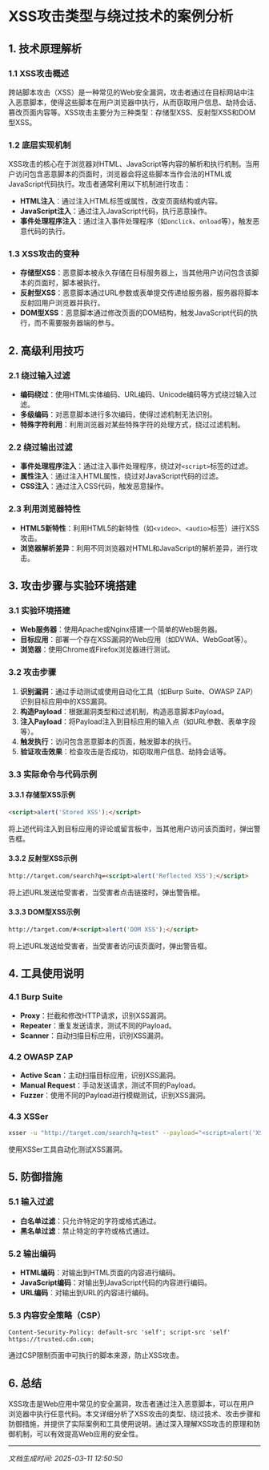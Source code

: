 # XSS攻击类型与绕过技术的案例分析

## 1. 技术原理解析

### 1.1 XSS攻击概述
跨站脚本攻击（XSS）是一种常见的Web安全漏洞，攻击者通过在目标网站中注入恶意脚本，使得这些脚本在用户浏览器中执行，从而窃取用户信息、劫持会话、篡改页面内容等。XSS攻击主要分为三种类型：存储型XSS、反射型XSS和DOM型XSS。

### 1.2 底层实现机制
XSS攻击的核心在于浏览器对HTML、JavaScript等内容的解析和执行机制。当用户访问包含恶意脚本的页面时，浏览器会将这些脚本当作合法的HTML或JavaScript代码执行。攻击者通常利用以下机制进行攻击：
- **HTML注入**：通过注入HTML标签或属性，改变页面结构或内容。
- **JavaScript注入**：通过注入JavaScript代码，执行恶意操作。
- **事件处理程序注入**：通过注入事件处理程序（如`onclick`、`onload`等），触发恶意代码的执行。

### 1.3 XSS攻击的变种
- **存储型XSS**：恶意脚本被永久存储在目标服务器上，当其他用户访问包含该脚本的页面时，脚本被执行。
- **反射型XSS**：恶意脚本通过URL参数或表单提交传递给服务器，服务器将脚本反射回用户浏览器并执行。
- **DOM型XSS**：恶意脚本通过修改页面的DOM结构，触发JavaScript代码的执行，而不需要服务器端的参与。

## 2. 高级利用技巧

### 2.1 绕过输入过滤
- **编码绕过**：使用HTML实体编码、URL编码、Unicode编码等方式绕过输入过滤。
- **多级编码**：对恶意脚本进行多次编码，使得过滤机制无法识别。
- **特殊字符利用**：利用浏览器对某些特殊字符的处理方式，绕过过滤机制。

### 2.2 绕过输出过滤
- **事件处理程序注入**：通过注入事件处理程序，绕过对`<script>`标签的过滤。
- **属性注入**：通过注入HTML属性，绕过对JavaScript代码的过滤。
- **CSS注入**：通过注入CSS代码，触发恶意操作。

### 2.3 利用浏览器特性
- **HTML5新特性**：利用HTML5的新特性（如`<video>`、`<audio>`标签）进行XSS攻击。
- **浏览器解析差异**：利用不同浏览器对HTML和JavaScript的解析差异，进行攻击。

## 3. 攻击步骤与实验环境搭建

### 3.1 实验环境搭建
- **Web服务器**：使用Apache或Nginx搭建一个简单的Web服务器。
- **目标应用**：部署一个存在XSS漏洞的Web应用（如DVWA、WebGoat等）。
- **浏览器**：使用Chrome或Firefox浏览器进行测试。

### 3.2 攻击步骤
1. **识别漏洞**：通过手动测试或使用自动化工具（如Burp Suite、OWASP ZAP）识别目标应用中的XSS漏洞。
2. **构造Payload**：根据漏洞类型和过滤机制，构造恶意脚本Payload。
3. **注入Payload**：将Payload注入到目标应用的输入点（如URL参数、表单字段等）。
4. **触发执行**：访问包含恶意脚本的页面，触发脚本的执行。
5. **验证攻击效果**：检查攻击是否成功，如窃取用户信息、劫持会话等。

### 3.3 实际命令与代码示例
#### 3.3.1 存储型XSS示例
```html
<script>alert('Stored XSS');</script>
```
将上述代码注入到目标应用的评论或留言板中，当其他用户访问该页面时，弹出警告框。

#### 3.3.2 反射型XSS示例
```html
http://target.com/search?q=<script>alert('Reflected XSS');</script>
```
将上述URL发送给受害者，当受害者点击链接时，弹出警告框。

#### 3.3.3 DOM型XSS示例
```html
http://target.com/#<script>alert('DOM XSS');</script>
```
将上述URL发送给受害者，当受害者访问该页面时，弹出警告框。

## 4. 工具使用说明

### 4.1 Burp Suite
- **Proxy**：拦截和修改HTTP请求，识别XSS漏洞。
- **Repeater**：重复发送请求，测试不同的Payload。
- **Scanner**：自动扫描目标应用，识别XSS漏洞。

### 4.2 OWASP ZAP
- **Active Scan**：主动扫描目标应用，识别XSS漏洞。
- **Manual Request**：手动发送请求，测试不同的Payload。
- **Fuzzer**：使用不同的Payload进行模糊测试，识别XSS漏洞。

### 4.3 XSSer
```bash
xsser -u "http://target.com/search?q=test" --payload="<script>alert('XSS');</script>"
```
使用XSSer工具自动化测试XSS漏洞。

## 5. 防御措施

### 5.1 输入过滤
- **白名单过滤**：只允许特定的字符或格式通过。
- **黑名单过滤**：禁止特定的字符或格式通过。

### 5.2 输出编码
- **HTML编码**：对输出到HTML页面的内容进行编码。
- **JavaScript编码**：对输出到JavaScript代码的内容进行编码。
- **URL编码**：对输出到URL的内容进行编码。

### 5.3 内容安全策略（CSP）
```http
Content-Security-Policy: default-src 'self'; script-src 'self' https://trusted.cdn.com;
```
通过CSP限制页面中可执行的脚本来源，防止XSS攻击。

## 6. 总结
XSS攻击是Web应用中常见的安全漏洞，攻击者通过注入恶意脚本，可以在用户浏览器中执行任意代码。本文详细分析了XSS攻击的类型、绕过技术、攻击步骤和防御措施，并提供了实际案例和工具使用说明。通过深入理解XSS攻击的原理和防御机制，可以有效提高Web应用的安全性。

---

*文档生成时间: 2025-03-11 12:50:50*
